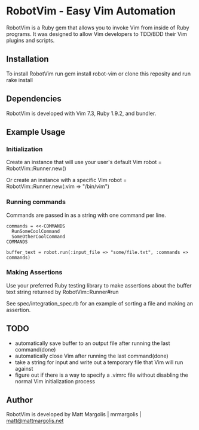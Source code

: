 # RobotVim - Easy Vim Automation
RobotVim is a Ruby gem that allows you to invoke Vim from inside of Ruby
programs.  It was designed to allow Vim developers to TDD/BDD their Vim plugins
and scripts.

## Installation
To install RobotVim run
    gem install robot-vim
or clone this reposity and run
    rake install


## Dependencies
RobotVim is developed with Vim 7.3, Ruby 1.9.2, and bundler.


## Example Usage

### Initialization
Create an instance that will use your user's default Vim
    robot = RobotVim::Runner.new()

Or create an instance with a specific Vim
    robot = RobotVim::Runner.new(:vim => "/bin/vim")

### Running commands
Commands are passed in as a string with one command per line.

    commands = <<-COMMANDS
      RunSomeCoolCommand
      SomeOtherCoolCommand
    COMMANDS

    buffer_text = robot.run(:input_file => "some/file.txt", :commands => commands)


### Making Assertions
Use your preferred Ruby testing library to make assertions about the buffer text string returned by RobotVim::Runner#run

See spec/integration\_spec.rb for an example of sorting a file and making an assertion.

## TODO
- automatically save buffer to an output file after running the last command(done)
- automatically close Vim after running the last command(done)
- take a string for input and write out a temporary file that Vim will run against
- figure out if there is a way to specify a .vimrc file without disabling the normal Vim initialization process

## Author
RobotVim is developed by Matt Margolis | mrmargolis | matt@mattmargolis.net
